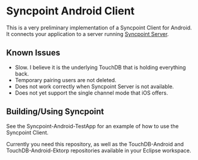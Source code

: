 # Syncpoint Android Client

This is a very preliminary implementation of a Syncpoint Client for Android.  It connects your application to a server running <a href="https://github.com/couchbaselabs/Syncpoint-API">Syncpoint Server</a>.

## Known Issues
- Slow.  I believe it is the underlying TouchDB that is holding everything back.
- Temporary pairing users are not deleted.
- Does not work correctly when Syncpoint Server is not available.
- Does not yet support the single channel mode that iOS offers.

## Building/Using Syncpoint

See the Syncpoint-Android-TestApp for an example of how to use the Syncpoint Client.

Currently you need this repository, as well as the TouchDB-Android and TouchDB-Android-Ektorp repositories available in your Eclipse workspace.
